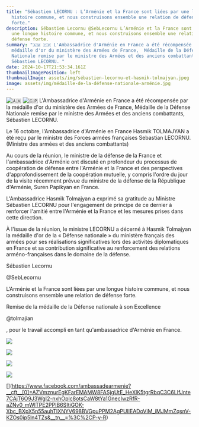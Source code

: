 ```yaml
---
title: "Sébastien LECORNU : L’Arménie et la France sont liées par une longue
  histoire commune, et nous construisons ensemble une relation de défense
  forte."
description: Sébastien Lecornu @SebLecornu L’Arménie et la France sont liées par
  une longue histoire commune, et nous construisons ensemble une relation de
  défense forte.
summary: "🇦🇲 🇨🇵 L'Ambassadrice d'Arménie en France a été récompensée par la
  médaille d'or du ministère des Armées de France,  Médaille de la Défense
  Nationale remise par le ministre des Armées et des anciens combattants,
  Sébastien LECORNU. "
date: 2024-10-17T21:53:34.161Z
thumbnailImagePosition: left
thumbnailImage: assets/img/sébastien-lecornu-et-hasmik-tolmajyan.jpeg
image: assets/img/médaille-de-la-défense-nationale-arménie.jpg
---
```

<!--StartFragment-->

![🇦🇲](https://static.xx.fbcdn.net/images/emoji.php/v9/tc3/1/16/1f1e6_1f1f2.png) ![🇨🇵](https://static.xx.fbcdn.net/images/emoji.php/v9/tc8/1/16/1f1e8_1f1f5.png) L'Ambassadrice d'Arménie en France a été récompensée par la médaille d'or du ministère des Armées de France, Médaille de la Défense Nationale remise par le ministre des Armées et des anciens combattants, Sébastien LECORNU.

Le 16 octobre, l'Ambassadrice d'Arménie en France Hasmik TOLMAJYAN a été reçu par le ministre des Forces armées françaises Sebastian LECORNU. (Ministre des armées et des anciens combattants)

Au cours de la réunion, le ministre de la défense de la France et l'ambassadrice d'Arménie ont discuté en profondeur du processus de coopération de défense entre l'Arménie et la France et des perspectives d'approfondissement de la coopération mutuelle, y compris l'ordre du jour de la visite récemment prévue du ministre de la défense de la République d'Arménie, Suren Papikyan en France.

L'Ambassadrice Hasmik Tolmajyan a exprimé sa gratitude au Ministre Sébastien LECORNU pour l'engagement de principe de ce dernier à renforcer l'amitié entre l'Arménie et la France et les mesures prises dans cette direction.

À l'issue de la réunion, le ministre LECORNU a décerné à Hasmik Tolmajyan la médaille d'or de la « Défense nationale » du ministère français des armées pour ses réalisations significatives lors des activités diplomatiques en France et sa contribution significative au renforcement des relations arméno-françaises dans le domaine de la défense.

Sébastien Lecornu

@SebLecornu

L’Arménie et la France sont liées par une longue histoire commune, et nous construisons ensemble une relation de défense forte.

Remise de la médaille de la Défense nationale à son Excellence

@tolmajian

, pour le travail accompli en tant qu'ambassadrice d'Arménie en France.

[![](https://scontent-cdg4-2.xx.fbcdn.net/v/t39.30808-6/463310763_572588275291363_8649768063482901928_n.jpg?stp=dst-jpg_s600x600&_nc_cat=100&ccb=1-7&_nc_sid=833d8c&_nc_ohc=EYNDk-gWNE4Q7kNvgEtJUO9&_nc_zt=23&_nc_ht=scontent-cdg4-2.xx&_nc_gid=Ax4F6K0QHS1wwJjTL1gL3Y1&oh=00_AYCzZbDll1OpJYqxczUq4WYOPq54q35KJFl3SS91ct0dHw&oe=67175AD5)](https://www.facebook.com/photo/?fbid=572588101958047&set=pcb.572588258624698&__cft__[0]=AZVmznurEgKFarEMAMW8FASjgUtE_HeXlK5tgrRbqC3C6LIfJnte7CAjT6O9J3WgI2-nxhOplc8otsCaW8tYa1GnecIwzRfR-aZNv0_mWITPE2PPIB6SItiGOK-Xbc_BXpX5n55auhTIXNYV698BVGpuPPM2AgPUlIEADoViM_iMJMmZqsnV-KZOs0ip5ln4TZs&__tn__=*bH-y-R)

[![](https://scontent-cdg4-2.xx.fbcdn.net/v/t39.30808-6/463192810_572588308624693_329531427885341962_n.jpg?stp=dst-jpg_s600x600&_nc_cat=101&ccb=1-7&_nc_sid=833d8c&_nc_ohc=566EK6YCz2QQ7kNvgGhGGgd&_nc_zt=23&_nc_ht=scontent-cdg4-2.xx&_nc_gid=Ax4F6K0QHS1wwJjTL1gL3Y1&oh=00_AYDb2F-7axLs7P2ZmZ04nrO9EJBtFEJCG_V3FSheYyHWkw&oe=67174F3E)](https://www.facebook.com/photo/?fbid=572588145291376&set=pcb.572588258624698&__cft__[0]=AZVmznurEgKFarEMAMW8FASjgUtE_HeXlK5tgrRbqC3C6LIfJnte7CAjT6O9J3WgI2-nxhOplc8otsCaW8tYa1GnecIwzRfR-aZNv0_mWITPE2PPIB6SItiGOK-Xbc_BXpX5n55auhTIXNYV698BVGpuPPM2AgPUlIEADoViM_iMJMmZqsnV-KZOs0ip5ln4TZs&__tn__=*bH-y-R)

[![](https://scontent-cdg4-2.xx.fbcdn.net/v/t39.30808-6/463204397_572588351958022_4076092620296559179_n.jpg?stp=dst-jpg_s600x600&_nc_cat=101&ccb=1-7&_nc_sid=833d8c&_nc_ohc=SnFxkb3faTkQ7kNvgFhdFaB&_nc_zt=23&_nc_ht=scontent-cdg4-2.xx&_nc_gid=Ax4F6K0QHS1wwJjTL1gL3Y1&oh=00_AYDq5XdyG77hfgaSWyiSMkiKfPafxuzOb-eRHH5X3YPwTA&oe=671765A8)](https://www.facebook.com/photo/?fbid=572588185291372&set=pcb.572588258624698&__cft__[0]=AZVmznurEgKFarEMAMW8FASjgUtE_HeXlK5tgrRbqC3C6LIfJnte7CAjT6O9J3WgI2-nxhOplc8otsCaW8tYa1GnecIwzRfR-aZNv0_mWITPE2PPIB6SItiGOK-Xbc_BXpX5n55auhTIXNYV698BVGpuPPM2AgPUlIEADoViM_iMJMmZqsnV-KZOs0ip5ln4TZs&__tn__=*bH-y-R)

[![](https://scontent-cdg4-1.xx.fbcdn.net/v/t39.30808-6/463396771_572588378624686_3113594012233904894_n.jpg?stp=dst-jpg_s600x600&_nc_cat=104&ccb=1-7&_nc_sid=833d8c&_nc_ohc=aRMrxiipHH8Q7kNvgG60uK9&_nc_zt=23&_nc_ht=scontent-cdg4-1.xx&_nc_gid=Ax4F6K0QHS1wwJjTL1gL3Y1&oh=00_AYAlfP2ceIB3VAh1fx-kmb_0qE6q4xiFgo9DMLc5SqGp6w&oe=67173D8C)](https://www.facebook.com/photo/?fbid=572588228624701&set=pcb.572588258624698&__cft__[0]=AZVmznurEgKFarEMAMW8FASjgUtE_HeXlK5tgrRbqC3C6LIfJnte7CAjT6O9J3WgI2-nxhOplc8otsCaW8tYa1GnecIwzRfR-aZNv0_mWITPE2PPIB6SItiGOK-Xbc_BXpX5n55auhTIXNYV698BVGpuPPM2AgPUlIEADoViM_iMJMmZqsnV-KZOs0ip5ln4TZs&__tn__=*bH-y-R)

[[](https://www.facebook.com/ambassadearmenie?__cft__[0]=AZVmznurEgKFarEMAMW8FASjgUtE_HeXlK5tgrRbqC3C6LIfJnte7CAjT6O9J3WgI2-nxhOplc8otsCaW8tYa1GnecIwzRfR-aZNv0_mWITPE2PPIB6SItiGOK-Xbc_BXpX5n55auhTIXNYV698BVGpuPPM2AgPUlIEADoViM_iMJMmZqsnV-KZOs0ip5ln4TZs&__tn__=%3C%3C%2CP-y-R)](https://www.facebook.com/ambassadearmenie?__cft__[0]=AZVmznurEgKFarEMAMW8FASjgUtE_HeXlK5tgrRbqC3C6LIfJnte7CAjT6O9J3WgI2-nxhOplc8otsCaW8tYa1GnecIwzRfR-aZNv0_mWITPE2PPIB6SItiGOK-Xbc_BXpX5n55auhTIXNYV698BVGpuPPM2AgPUlIEADoViM_iMJMmZqsnV-KZOs0ip5ln4TZs&__tn__=%3C%2CP-y-R)

###  [<!--EndFragment-->](https://www.facebook.com/ambassadearmenie?__cft__[0]=AZVmznurEgKFarEMAMW8FASjgUtE_HeXlK5tgrRbqC3C6LIfJnte7CAjT6O9J3WgI2-nxhOplc8otsCaW8tYa1GnecIwzRfR-aZNv0_mWITPE2PPIB6SItiGOK-Xbc_BXpX5n55auhTIXNYV698BVGpuPPM2AgPUlIEADoViM_iMJMmZqsnV-KZOs0ip5ln4TZs&__tn__=%3C%2CP-y-R)